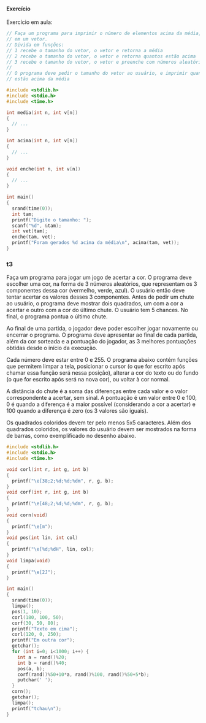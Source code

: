 #### Exercício

Exercício em aula:
```c
// Faça um programa para imprimir o número de elementos acima da média,
// em um vetor.
// Divida em funções:
// 1 recebe o tamanho do vetor, o vetor e retorna a média
// 2 recebe o tamanho do vetor, o vetor e retorna quantos estão acima
// 3 recebe o tamanho do vetor, o vetor e preenche com números aleatórios
//
// O programa deve pedir o tamanho do vetor ao usuário, e imprimir quantos
// estão acima da média

#include <stdlib.h>
#include <stdio.h>
#include <time.h>

int media(int n, int v[n])
{
  // ...
}

int acima(int n, int v[n])
{
  // ...
}

void enche(int n, int v[n])
{
  // ...
}

int main()
{
  srand(time(0));
  int tam;
  printf("Digite o tamanho: ");
  scanf("%d", &tam);
  int vet[tam];
  enche(tam, vet);
  printf("Foram gerados %d acima da média\n", acima(tam, vet));
}
```
### t3

Faça um programa para jogar um jogo de acertar a cor.
O programa deve escolher uma cor, na forma de 3 números aleatórios, que representam os 3 componentes dessa cor (vermelho, verde, azul).
O usuário então deve tentar acertar os valores desses 3 componentes.
Antes de pedir um chute ao usuário, o programa deve mostrar dois quadrados, um com a cor a acertar e outro com a cor do último chute.
O usuário tem 5 chances.
No final, o programa pontua o último chute.

Ao final de uma partida, o jogador deve poder escolher jogar novamente ou encerrar o programa.
O programa deve apresentar ao final de cada partida, além da cor sorteada e a pontuação do jogador, as 3 melhores pontuações obtidas desde o início da execução.

Cada número deve estar entre 0 e 255.
O programa abaixo contém funções que permitem limpar a tela, posicionar o cursor (o que for escrito após chamar essa função será nessa posição),
alterar a cor do texto ou do fundo (o que for escrito após será na nova cor), ou voltar à cor normal.

A distância do chute é a soma das diferenças entre cada valor e o valor correspondente a acertar, sem sinal.
A pontuação é um valor entre 0 e 100, 0 é quando a diferença é a maior possível (considerando a cor a acertar) e 100 quando a diferença é zero (os 3 valores são iguais).

Os quadrados coloridos devem ter pelo menos 5x5 caracteres.
Além dos quadrados coloridos, os valores do usuário devem ser mostrados na forma de barras, como exemplificado no desenho abaixo.

```c
#include <stdlib.h>
#include <stdio.h>
#include <time.h>

void corl(int r, int g, int b)
{
  printf("\e[38;2;%d;%d;%dm", r, g, b);
}
void corf(int r, int g, int b)
{
  printf("\e[48;2;%d;%d;%dm", r, g, b);
}
void corn(void)
{
  printf("\e[m");
}
void pos(int lin, int col)
{
  printf("\e[%d;%dH", lin, col);
}
void limpa(void)
{
  printf("\e[2J");
}

int main()
{
  srand(time(0));
  limpa();
  pos(1, 10);
  corl(180, 100, 50);
  corf(30, 50, 80);
  printf("Texto em cima");
  corl(120, 0, 250);
  printf("Em outra cor");
  getchar();
  for (int i=0; i<1000; i++) {
    int a = rand()%20;
    int b = rand()%40;
    pos(a, b);
    corf(rand()%50+10*a, rand()%100, rand()%50+5*b);
    putchar(' ');
  }
  corn();
  getchar();
  limpa();
  printf("tchau\n");
}
```
